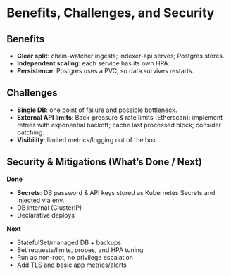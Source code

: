 # Benefits, Challenges, and Security

## Benefits
- **Clear split**: chain-watcher ingests; indexer-api serves; Postgres stores.  
- **Independent scaling**: each service has its own HPA.  
- **Persistence**: Postgres uses a PVC, so data survives restarts.  

## Challenges
- **Single DB**: one point of failure and possible bottleneck.  
- **External API limits**: Back-pressure & rate limits (Etherscan): implement retries with exponential backoff; cache last processed block; consider batching.
- **Visibility**: limited metrics/logging out of the box.  

## Security & Mitigations (What’s Done / Next)

**Done**  
- **Secrets**: DB password & API keys stored as Kubernetes Secrets and injected via env.  
- DB internal (ClusterIP)  
- Declarative deploys  

**Next**  
- StatefulSet/managed DB + backups   
- Set requests/limits, probes, and HPA tuning  
- Run as non-root, no privilege escalation  
- Add TLS and basic app metrics/alerts  